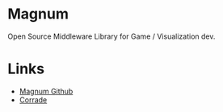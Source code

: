 # Magnum 

Open Source Middleware Library for Game / Visualization dev.



# Links
- [Magnum Github](https://github.com/mosra/magnum)
- [Corrade](https://magnum.graphics/corrade/)